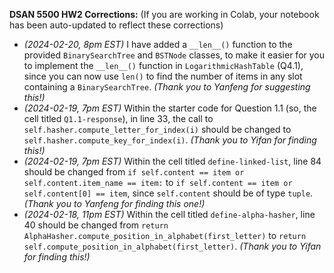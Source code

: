 **DSAN 5500 HW2 Corrections:** (If you are working in Colab, your notebook has been auto-updated to reflect these corrections)

* *(2024-02-20, 8pm EST)* I have added a `__len__()` function to the provided `BinarySearchTree` and `BSTNode` classes, to make it easier for you to implement the `__len__()` function in `LogarithmicHashTable` (Q4.1), since you can now use `len()` to find the number of items in any slot containing a `BinarySearchTree`. *(Thank you to Yanfeng for suggesting this!)*
* *(2024-02-19, 7pm EST)* Within the starter code for Question 1.1 (so, the cell titled `Q1.1-response`), in line 33, the call to `self.hasher.compute_letter_for_index(i)` should be changed to `self.hasher.compute_key_for_index(i)`. *(Thank you to Yifan for finding this!)*
* *(2024-02-19, 7pm EST)* Within the cell titled `define-linked-list`, line 84 should be changed from `if self.content == item or self.content.item_name == item:` to `if self.content == item or self.content[0] == item`, since `self.content` should be of type `tuple`. *(Thank you to Yanfeng for finding this one!)*
* *(2024-02-18, 11pm EST)* Within the cell titled `define-alpha-hasher`, line 40 should be changed from `return AlphaHasher.compute_position_in_alphabet(first_letter)` to `return self.compute_position_in_alphabet(first_letter)`. *(Thank you to Yifan for finding this!)*

